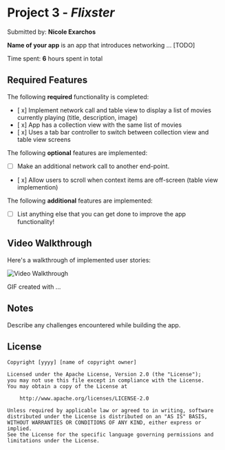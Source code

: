 # Project 3 - *Flixster*

Submitted by: **Nicole Exarchos**

**Name of your app** is an app that introduces networking ... [TODO] 

Time spent: **6** hours spent in total

## Required Features

The following **required** functionality is completed:

- [ x] Implement network call and table view to display a list of movies currently playing (title, description, image)
- [ x] App has a collection view with the same list of movies
- [ x] Uses a tab bar controller to switch between collection view and table view screens
 
The following **optional** features are implemented:

- [ ] Make an additional network call to another end-point.    
- [ x] Allow users to scroll when context items are off-screen (table view implemention)

The following **additional** features are implemented:

- [ ] List anything else that you can get done to improve the app functionality!

## Video Walkthrough

Here's a walkthrough of implemented user stories:

<img src='http://i.imgur.com/link/to/your/gif/file.gif' title='Video Walkthrough' width='' alt='Video Walkthrough' />

<!-- Replace this with whatever GIF tool you used! -->
GIF created with ...  
<!-- Recommended tools:
[Kap](https://getkap.co/) for macOS
[ScreenToGif](https://www.screentogif.com/) for Windows
[peek](https://github.com/phw/peek) for Linux. -->

## Notes

Describe any challenges encountered while building the app.

## License

    Copyright [yyyy] [name of copyright owner]

    Licensed under the Apache License, Version 2.0 (the "License");
    you may not use this file except in compliance with the License.
    You may obtain a copy of the License at

        http://www.apache.org/licenses/LICENSE-2.0

    Unless required by applicable law or agreed to in writing, software
    distributed under the License is distributed on an "AS IS" BASIS,
    WITHOUT WARRANTIES OR CONDITIONS OF ANY KIND, either express or implied.
    See the License for the specific language governing permissions and
    limitations under the License.
